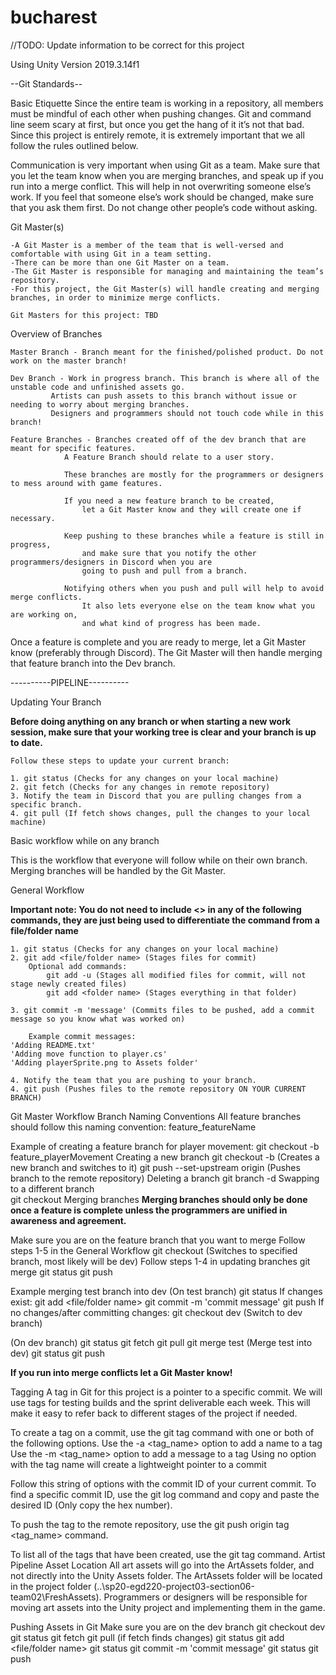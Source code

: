 # bucharest

//TODO: Update information to be correct for this project

Using Unity Version 2019.3.14f1

--Git Standards--

Basic Etiquette
Since the entire team is working in a repository, all members must be mindful of each other when pushing changes. Git and command line seem scary at first, but once you get the hang of it it’s not that bad. Since this project is entirely remote, it is extremely important that we all follow the rules outlined below.

Communication is very important when using Git as a team. Make sure that you let the team know when you are merging branches, and speak up if you run into a merge conflict. This will help in not overwriting someone else’s work. If you feel that someone else’s work should be changed, make sure that you ask them first. Do not change other people’s code without asking.

Git Master(s)
	
	-A Git Master is a member of the team that is well-versed and comfortable with using Git in a team setting. 
	-There can be more than one Git Master on a team. 
	-The Git Master is responsible for managing and maintaining the team’s repository. 
	-For this project, the Git Master(s) will handle creating and merging branches, in order to minimize merge conflicts.

	Git Masters for this project: TBD
	
Overview of Branches

	Master Branch - Branch meant for the finished/polished product. Do not work on the master branch!
	
	Dev Branch - Work in progress branch. This branch is where all of the unstable code and unfinished assets go. 
		     Artists can push assets to this branch without issue or needing to worry about merging branches. 
		     Designers and programmers should not touch code while in this branch!
	
	Feature Branches - Branches created off of the dev branch that are meant for specific features. 
			   	A Feature Branch should relate to a user story. 
				
			   	These branches are mostly for the programmers or designers to mess around with game features. 
			   
			   	If you need a new feature branch to be created, 
					let a Git Master know and they will create one if necessary.
				
			   	Keep pushing to these branches while a feature is still in progress, 
			   		and make sure that you notify the other programmers/designers in Discord when you are 
			   		going to push and pull from a branch. 
			   
			   	Notifying others when you push and pull will help to avoid merge conflicts. 
			   		It also lets everyone else on the team know what you are working on, 
					and what kind of progress has been made. 

Once a feature is complete and you are ready to merge, let a Git Master know (preferably through Discord). The Git Master will then handle merging that feature branch into the Dev branch.  


----------PIPELINE----------

Updating Your Branch

**Before doing anything on any branch or when starting a new work session, make sure that your working tree is clear and your branch is up to date.**

	Follow these steps to update your current branch:
	
	1. git status (Checks for any changes on your local machine)
	2. git fetch (Checks for any changes in remote repository)
	3. Notify the team in Discord that you are pulling changes from a specific branch.
	4. git pull (If fetch shows changes, pull the changes to your local machine)
	
	
Basic workflow while on any branch

This is the workflow that everyone will follow while on their own branch. Merging branches will be handled by the Git Master.

General Workflow

**Important note: You do not need to include <> in any of the following commands, they are just being used to differentiate the command from a file/folder name**

	1. git status (Checks for any changes on your local machine)
	2. git add <file/folder name> (Stages files for commit)
 		Optional add commands:
			git add -u (Stages all modified files for commit, will not stage newly created files)
			git add <folder name> (Stages everything in that folder)
			
	3. git commit -m 'message' (Commits files to be pushed, add a commit message so you know what was worked on)
	
		Example commit messages:
	'Adding README.txt'
	'Adding move function to player.cs'
	'Adding playerSprite.png to Assets folder'
	
	4. Notify the team that you are pushing to your branch.
	4. git push (Pushes files to the remote repository ON YOUR CURRENT BRANCH) 


Git Master Workflow
Branch Naming Conventions
All feature branches should follow this naming convention: feature_featureName

Example of creating a feature branch for player movement:
git checkout -b feature_playerMovement
Creating a new branch
git checkout -b <branch name>    (Creates a new branch and switches to it)
git push --set-upstream origin <branch name> (Pushes branch to the remote repository)
Deleting a branch
git branch -d <branch name>
Swapping to a different branch	
git checkout <branch name>
Merging branches
**Merging branches should only be done once a feature is complete unless the programmers are unified in awareness and agreement.**

Make sure you are on the feature branch that you want to merge
Follow steps 1-5 in the General Workflow
git checkout <branch name>    (Switches to specified branch, most likely will be dev)
Follow steps 1-4 in updating branches
git merge <branch you want to merge>
git status
git push

Example merging test branch into dev
(On test branch)
git status
If changes exist:
git add <file/folder name>
git commit -m 'commit message'
git push
If no changes/after committing changes:
git checkout dev    (Switch to dev branch)

(On dev branch)
git status
git fetch
git pull
git merge test (Merge test into dev)
git status
git push
	
**If you run into merge conflicts let a Git Master know!**

Tagging
A tag in Git for this project is a pointer to a specific commit. We will use tags for testing builds and the sprint deliverable each week. This will make it easy to refer back to different stages of the project if needed.

To create a tag on a commit, use the git tag command with one or both of the following options.
Use the -a <tag_name> option to add a name to a tag
Use the -m <tag_name> option to add a message to a tag
Using no option with the tag name will create a lightweight pointer to a commit

Follow this string of options with the commit ID of your current commit. To find a specific commit ID, use the git log command and copy and paste the desired ID (Only copy the hex number). 

To push the tag to the remote repository, use the git push origin tag <tag_name> command.

To list all of the tags that have been created, use the git tag command.
Artist Pipeline
Asset Location
All art assets will go into the ArtAssets folder, and not directly into the Unity Assets folder. The ArtAssets folder will be located in the project folder (..\sp20-egd220-project03-section06-team02\FreshAssets). Programmers or designers will be responsible for moving art assets into the Unity project and implementing them in the game. 

Pushing Assets in Git
Make sure you are on the dev branch
git checkout dev
git status
git fetch
git pull (if fetch finds changes)
git status 
git add <file/folder name>
git status
git commit -m 'commit message'
git status
git push
